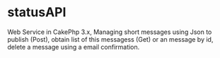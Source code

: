 # statusAPI
Web Service in CakePhp 3.x, Managing short messages using Json to publish (Post), obtain list of this messagess (Get) or an message by id, delete a message using a email confirmation.

